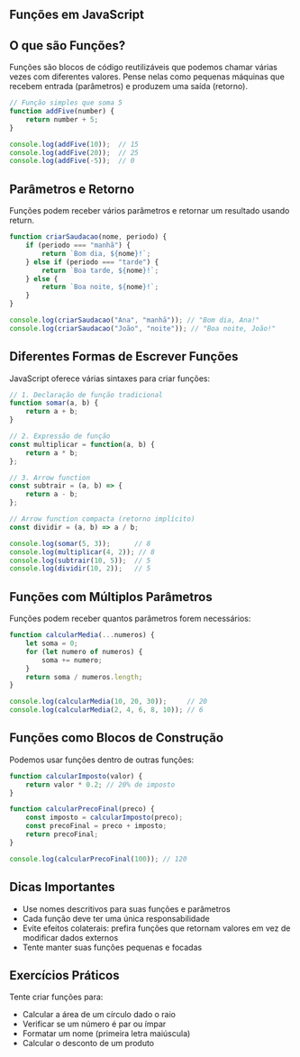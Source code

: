 ## Funções em JavaScript

## O que são Funções?
Funções são blocos de código reutilizáveis que podemos chamar várias vezes com diferentes valores. Pense nelas como pequenas máquinas que recebem entrada (parâmetros) e produzem uma saída (retorno).

```javascript
// Função simples que soma 5
function addFive(number) {
    return number + 5;
}

console.log(addFive(10));  // 15
console.log(addFive(20));  // 25
console.log(addFive(-5));  // 0
```

## Parâmetros e Retorno
Funções podem receber vários parâmetros e retornar um resultado usando return.

```javascript
function criarSaudacao(nome, periodo) {
    if (periodo === "manhã") {
        return `Bom dia, ${nome}!`;
    } else if (periodo === "tarde") {
        return `Boa tarde, ${nome}!`;
    } else {
        return `Boa noite, ${nome}!`;
    }
}

console.log(criarSaudacao("Ana", "manhã")); // "Bom dia, Ana!"
console.log(criarSaudacao("João", "noite")); // "Boa noite, João!"
```

## Diferentes Formas de Escrever Funções
JavaScript oferece várias sintaxes para criar funções:

```javascript
// 1. Declaração de função tradicional
function somar(a, b) {
    return a + b;
}

// 2. Expressão de função
const multiplicar = function(a, b) {
    return a * b;
};

// 3. Arrow function
const subtrair = (a, b) => {
    return a - b;
};

// Arrow function compacta (retorno implícito)
const dividir = (a, b) => a / b;

console.log(somar(5, 3));      // 8
console.log(multiplicar(4, 2)); // 8
console.log(subtrair(10, 5));  // 5
console.log(dividir(10, 2));   // 5
```

## Funções com Múltiplos Parâmetros
Funções podem receber quantos parâmetros forem necessários:

```javascript
function calcularMedia(...numeros) {
    let soma = 0;
    for (let numero of numeros) {
        soma += numero;
    }
    return soma / numeros.length;
}

console.log(calcularMedia(10, 20, 30));     // 20
console.log(calcularMedia(2, 4, 6, 8, 10)); // 6
```

## Funções como Blocos de Construção
Podemos usar funções dentro de outras funções:

```javascript
function calcularImposto(valor) {
    return valor * 0.2; // 20% de imposto
}

function calcularPrecoFinal(preco) {
    const imposto = calcularImposto(preco);
    const precoFinal = preco + imposto;
    return precoFinal;
}

console.log(calcularPrecoFinal(100)); // 120
```

## Dicas Importantes

- Use nomes descritivos para suas funções e parâmetros
- Cada função deve ter uma única responsabilidade
- Evite efeitos colaterais: prefira funções que retornam valores em vez de modificar dados externos
- Tente manter suas funções pequenas e focadas

## Exercícios Práticos
Tente criar funções para:

- Calcular a área de um círculo dado o raio
- Verificar se um número é par ou ímpar
- Formatar um nome (primeira letra maiúscula)
- Calcular o desconto de um produto